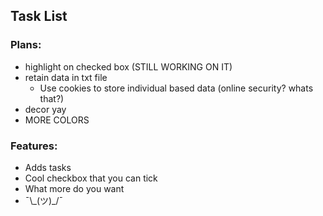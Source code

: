 ## Task List

### Plans:
- highlight on checked box (STILL WORKING ON IT)
- retain data in txt file
  - Use cookies to store individual based data (online security? whats that?)
- decor yay
- MORE COLORS

### Features:
- Adds tasks
- Cool checkbox that you can tick
- What more do you want
-  ¯\\\_(ツ)\_/¯
